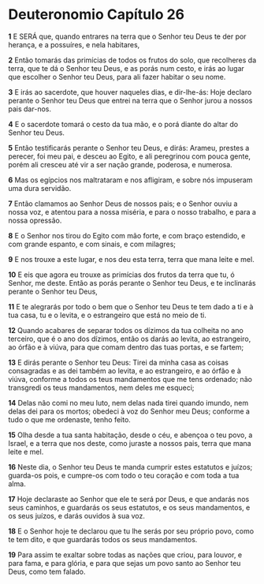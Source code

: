 # Deuteronomio Capítulo 26

**1** 	E SERÁ que, quando entrares na terra que o Senhor teu Deus te der por herança, e a possuíres, e nela habitares,

**2** 	Então tomarás das primícias de todos os frutos do solo, que recolheres da terra, que te dá o Senhor teu Deus, e as porás num cesto, e irás ao lugar que escolher o Senhor teu Deus, para ali fazer habitar o seu nome.

**3** 	E irás ao sacerdote, que houver naqueles dias, e dir-lhe-ás: Hoje declaro perante o Senhor teu Deus que entrei na terra que o Senhor jurou a nossos pais dar-nos.

**4** 	E o sacerdote tomará o cesto da tua mão, e o porá diante do altar do Senhor teu Deus.

**5** 	Então testificarás perante o Senhor teu Deus, e dirás: Arameu, prestes a perecer, foi meu pai, e desceu ao Egito, e ali peregrinou com pouca gente, porém ali cresceu até vir a ser nação grande, poderosa, e numerosa.

**6** 	Mas os egípcios nos maltrataram e nos afligiram, e sobre nós impuseram uma dura servidão.

**7** 	Então clamamos ao Senhor Deus de nossos pais; e o Senhor ouviu a nossa voz, e atentou para a nossa miséria, e para o nosso trabalho, e para a nossa opressão.

**8** 	E o Senhor nos tirou do Egito com mão forte, e com braço estendido, e com grande espanto, e com sinais, e com milagres;

**9** 	E nos trouxe a este lugar, e nos deu esta terra, terra que mana leite e mel.

**10** 	E eis que agora eu trouxe as primícias dos frutos da terra que tu, ó Senhor, me deste. Então as porás perante o Senhor teu Deus, e te inclinarás perante o Senhor teu Deus,

**11** 	E te alegrarás por todo o bem que o Senhor teu Deus te tem dado a ti e à tua casa, tu e o levita, e o estrangeiro que está no meio de ti.

**12** 	Quando acabares de separar todos os dízimos da tua colheita no ano terceiro, que é o ano dos dízimos, então os darás ao levita, ao estrangeiro, ao órfão e à viúva, para que comam dentro das tuas portas, e se fartem;

**13** 	E dirás perante o Senhor teu Deus: Tirei da minha casa as coisas consagradas e as dei também ao levita, e ao estrangeiro, e ao órfão e à viúva, conforme a todos os teus mandamentos que me tens ordenado; não transgredi os teus mandamentos, nem deles me esqueci;

**14** 	Delas não comi no meu luto, nem delas nada tirei quando imundo, nem delas dei para os mortos; obedeci à voz do Senhor meu Deus; conforme a tudo o que me ordenaste, tenho feito.

**15** 	Olha desde a tua santa habitação, desde o céu, e abençoa o teu povo, a Israel, e a terra que nos deste, como juraste a nossos pais, terra que mana leite e mel.

**16** 	Neste dia, o Senhor teu Deus te manda cumprir estes estatutos e juízos; guarda-os pois, e cumpre-os com todo o teu coração e com toda a tua alma.

**17** 	Hoje declaraste ao Senhor que ele te será por Deus, e que andarás nos seus caminhos, e guardarás os seus estatutos, e os seus mandamentos, e os seus juízos, e darás ouvidos à sua voz.

**18** 	E o Senhor hoje te declarou que tu lhe serás por seu próprio povo, como te tem dito, e que guardarás todos os seus mandamentos.

**19** 	Para assim te exaltar sobre todas as nações que criou, para louvor, e para fama, e para glória, e para que sejas um povo santo ao Senhor teu Deus, como tem falado.

